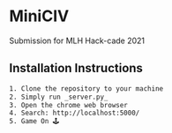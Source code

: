 # MiniCIV
 Submission for MLH Hack-cade 2021
 

## Installation Instructions

```bash
1. Clone the repository to your machine
2. Simply run _server.py_
3. Open the chrome web browser
4. Search: http://localhost:5000/ 
5. Game On 🕹️
```
